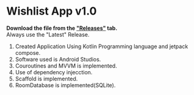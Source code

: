 # Wishlist App v1.0

**Download the file from the ["Releases"](https://github.com/SaranshGolash/Wishlist-App/releases/tag/1.0.0) tab.** <br >Always use the "Latest" Release.

1. Created Application Using Kotlin Programming language and jetpack compose.
2. Software used is Android Studios.
3. Couroutines and MVVM is implemented.
4. Use of dependency injecction.
5. Scaffold is implemented.
6. RoomDatabase is implemented(SQLite).
